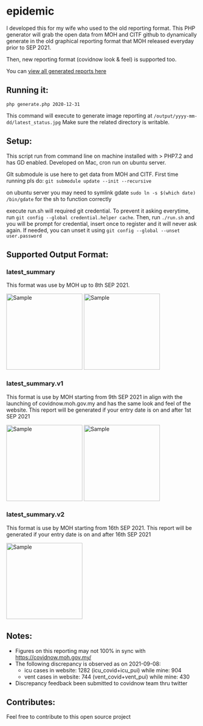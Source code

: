 # epidemic

I developed this for my wife who used to the old reporting format. This PHP generator will grab the open data from MOH and CITF github to dynamically generate in the old graphical reporting format that MOH released everyday prior to SEP 2021. 

Then, new reporting format (covidnow look & feel) is supported too.

You can [view all generated reports here](https://github.com/exiang/epidemic/tree/main/output)

## Running it:
```php generate.php 2020-12-31```

This command will execute to generate image reporting at `/output/yyyy-mm-dd/latest_status.jpg`
Make sure the related directory is writable.

## Setup:
This script run from command line on machine installed with > PHP7.2 and has GD enabled. Developed on Mac, cron run on ubuntu server.

GIt submodule is use here to get data from MOH and CITF. First time running pls do: `git submodule update --init --recursive`

on ubuntu server you may need to symlink gdate `sudo ln -s $(which date) /bin/gdate` for the sh to function correctly

execute run.sh will required git credential. To prevent it asking everytime, run `git config --global credential.helper cache`.
Then, run `./run.sh` and you will be prompt for credential, insert once to register and it will never ask again. 
If needed, you can unset it using `git config --global --unset user.password`

## Supported Output Format:

### latest_summary
This format was use by MOH up to 8th SEP 2021.

<img src="https://github.com/exiang/epidemic/blob/main/original/latest_status.jpg?raw=true" alt="Sample" width="200" />&nbsp;<img src="https://github.com/exiang/epidemic/blob/main/template/latest_status.jpg?raw=true" alt="Sample" width="200" />

### latest_summary.v1
This format is use by MOH starting from 9th SEP 2021 in align with the launching of covidnow.moh.gov.my and has the same look and feel of the website.
This report will be generated if your entry date is on and after 1st SEP 2021

<img src="https://github.com/exiang/epidemic/blob/main/original/latest_status.v1.jpg?raw=true" alt="Sample" width="200" />&nbsp;<img src="https://github.com/exiang/epidemic/blob/main/template/latest_status.v1.jpg?raw=true" alt="Sample" width="200" />

### latest_summary.v2
This format is use by MOH starting from 16th SEP 2021.
This report will be generated if your entry date is on and after 16th SEP 2021

<img src="https://github.com/exiang/epidemic/blob/main/original/latest_status.v2.jpg?raw=true" alt="Sample" width="200" />&nbsp;

## Notes:
- Figures on this reporting may not 100% in sync with https://covidnow.moh.gov.my/
- The following discrepancy is observed as on 2021-09-08: 
  - icu cases in website: 1282 (icu_covid+icu_pui) while mine: 904
  - vent cases in website: 744 (vent_covid+vent_pui) while mine: 430
- Discrepancy feedback been submitted to covidnow team thru twitter

## Contributes:
Feel free to contribute to this open source project
